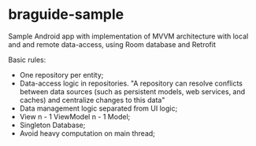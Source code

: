 # braguide-sample

Sample Android app with implementation of MVVM architecture with local and and remote data-access, using Room database and Retrofit

Basic rules:

- One repository per entity;
- Data-access logic in repositories. "A repository can resolve conflicts between data sources (such as persistent models, web services, and caches) and centralize changes to this data"
- Data management logic separated from UI logic;
- View n - 1 ViewModel n - 1 Model;
- Singleton Database;
- Avoid heavy computation on main thread;
